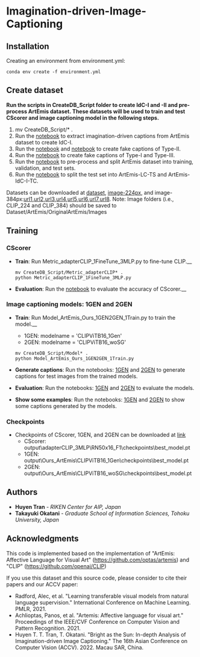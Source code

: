 # Imagination-driven-Image-Captioning

## Installation 
Creating an environment from environment.yml:
```Console
conda env create -f environment.yml
```

## Create dataset 
 __Run the scripts in CreateDB_Script folder to create IdC-I and -II and pre-process ArtEmis dataset. These datasets will be used to train and test CScorer and image captioning model in the following steps.__

   1. mv CreateDB_Script/* .
   2. Run the [notebook](https://github.com/TranHuyen1191/Imagination-driven-Image-Captioning/blob/main/CreateDB_Script/CreateDB_1IdCI.ipynb) to extract imagination-driven captions from ArtEmis dataset to create IdC-I.
   3. Run the [notebook](https://github.com/TranHuyen1191/Imagination-driven-Image-Captioning/blob/main/CreateDB_Script/CreateDB_2IdCII_TypeII.ipynb) and [notebook](https://github.com/TranHuyen1191/Imagination-driven-Image-Captioning/blob/main/CreateDB_Script/CreateDB_2IdCII_TypeII_AddText.ipynb) to create fake captions of Type-II. 
   4. Run the [notebook](https://github.com/TranHuyen1191/Imagination-driven-Image-Captioning/blob/main/CreateDB_Script/CreateDB_3IdCII_3type.ipynb) to create fake captions of Type-I and Type-III.
   5. Run the [notebook](https://github.com/TranHuyen1191/Imagination-driven-Image-Captioning/blob/main/CreateDB_Script/CreateDB_4ArtEmisFromIdC.ipynb) to pre-process and split ArtEmis dataset into training, validation, and test sets. 
   6. Run the [notebook](https://github.com/TranHuyen1191/Imagination-driven-Image-Captioning/blob/main/CreateDB_Script/CreateDB_5ArtEmis_CreateGT_LCIdC.ipynb) to split the test set into ArtEmis-LC-TS and ArtEmis-IdC-I-TC. 

Datasets can be downloaded at [dataset](https://drive.google.com/file/d/1ntsERIJ0gri6om84-cCrpgHe0o9M7SU_/view?usp=sharing), [image-224px](https://drive.google.com/file/d/1e3839HoYixWAHVIPXNVUqcJzrxAxHVGU/view?usp=sharing), and image-384px:[url1](https://drive.google.com/file/d/1mikvHZ9ZEOYeZPNX6_hT5hqflXXs2shP/view?usp=sharing),[url2](https://drive.google.com/file/d/1pzSVtmmzzSMB1diXA7XguekF2kT_Bfuh/view?usp=sharing),[url3](https://drive.google.com/file/d/1qPcCA5cg6lyOSiL_KG2H99TNn2OkTgyX/view?usp=sharing),[url4](https://drive.google.com/file/d/1733zZPTluYPID7qtsup0-x1ZDo7ed6pP/view?usp=sharing),[url5](https://drive.google.com/file/d/1--sdlmlMoM56jaEESbGwRJCm2BdKP4jw/view?usp=sharing),[url6](https://drive.google.com/file/d/1LgOycT8b8NvnL5m93ncYgWebfS1_A-0X/view?usp=sharing),[url7](https://drive.google.com/file/d/1bAIBpoCnKxb4SZipb2sk6AtfKGwpeFhz/view?usp=sharing),[url8](https://drive.google.com/file/d/1AXs6_kDjEU0Z3iSnMB9hijcN6zArUl72/view?usp=sharing).
Note: Image folders (i.e., CLIP_224 and CLIP_384) should be saved to Dataset/ArtEmis/OriginalArtEmis/Images

## Training 
### CScorer
  * __Train__: Run Metric_adapterCLIP_1FineTune_3MLP.py to fine-tune CLIP.__
     ```Console
    mv CreateDB_Script/Metric_adapterCLIP* .
    python Metric_adapterCLIP_1FineTune_3MLP.py
    ```
  * __Evaluation__: Run the [notebook](https://github.com/TranHuyen1191/Imagination-driven-Image-Captioning/blob/main/ModelEvaluation_Script/Metric_adapterCLIP_2Eval_3MLP.ipynb) to evaluate the accuracy of CScorer.__

### Image captioning models: 1GEN and 2GEN
  * __Train__: Run Model_ArtEmis_Ours_1GEN2GEN_1Train.py to train the model.__
    - 1GEN: modelname = 'CLIPViTB16_1Gen' 
    - 2GEN: modelname = 'CLIPViTB16_woSG' 
     ```Console
    mv CreateDB_Script/Model* .
    python Model_ArtEmis_Ours_1GEN2GEN_1Train.py
    ```
  * __Generate captions__: Run the notebooks: [1GEN](https://github.com/TranHuyen1191/Imagination-driven-Image-Captioning/blob/main/ModelEvaluation_Script/Model_ArtEmis_Ours_1GEN_2GenCapt.ipynb) and [2GEN](https://github.com/TranHuyen1191/Imagination-driven-Image-Captioning/blob/main/ModelEvaluation_Script/Model_ArtEmis_Ours_2GEN_2GenCapt.ipynb) to generate captions for test images from the trained models.

  * __Evaluation__: Run the notebooks: [1GEN](https://github.com/TranHuyen1191/Imagination-driven-Image-Captioning/blob/main/ModelEvaluation_Script/Model_ArtEmis_Ours_CLIPViTB161Gen_3Eval.ipynb) and [2GEN](https://github.com/TranHuyen1191/Imagination-driven-Image-Captioning/blob/main/ModelEvaluation_Script/Model_ArtEmis_Ours_CLIPViTB162Gen_3Eval.ipynb) to evaluate the models.
  
  * __Show some examples__: Run the notebooks: [1GEN](https://github.com/TranHuyen1191/Imagination-driven-Image-Captioning/blob/main/ModelEvaluation_Script/Model_ArtEmis_Ours_CLIPViTB161Gen_Example.ipynb) and [2GEN](https://github.com/TranHuyen1191/Imagination-driven-Image-Captioning/blob/main/ModelEvaluation_Script/Model_ArtEmis_Ours_CLIPViTB162Gen_Example.ipynb) to show some captions generated by the models.
  
### Checkpoints
* Checkpoints of CScorer, 1GEN, and 2GEN can be downloaded at [link](https://drive.google.com/file/d/1RnTwCt6JDt9zHAgVRgXPCy4odnZS_gjt/view?usp=sharing)
    - CScorer: output\adapterCLIP_3MLP\RN50x16_F1\checkpoints\best_model.pt
    - 1GEN: output\Ours_ArtEmis\CLIPViTB16_1Gen\checkpoints\best_model.pt
    - 2GEN: output\Ours_ArtEmis\CLIPViTB16_woSG\checkpoints\best_model.pt

## Authors

* **Huyen Tran** - *RIKEN Center for AIP, Japan*
* **Takayuki Okatani** - *Graduate School of Information Sciences, Tohoku University, Japan*

## Acknowledgments
This code is implemented based on the implementation of "ArtEmis: Affective Language for Visual Art" (https://github.com/optas/artemis) and "CLIP" (https://github.com/openai/CLIP)

If you use this dataset and this source code, please consider to cite their papers and our ACCV paper: 

* Radford, Alec, et al. "Learning transferable visual models from natural language supervision." International Conference on Machine Learning. PMLR, 2021.
* Achlioptas, Panos, et al. "Artemis: Affective language for visual art." Proceedings of the IEEE/CVF Conference on Computer Vision and Pattern Recognition. 2021.
* Huyen T. T. Tran, T. Okatani. "Bright as the Sun: In-depth Analysis of Imagination-driven Image Captioning." The 16th Asian Conference on Computer Vision (ACCV). 2022. Macau SAR, China.


 
